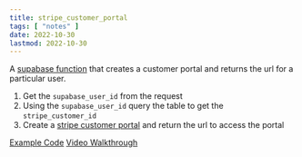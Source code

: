 ```yaml
---
title: stripe_customer_portal
tags: [ "notes" ]
date: 2022-10-30
lastmod: 2022-10-30
---
```

A [supabase function](https://supabase.com/docs/guides/functions) that creates a customer portal and returns the url for a particular user.

1. Get the `supabase_user_id` from the request
2. Using the `supabase_user_id` query the table to get the `stripe_customer_id`
3. Create a [stripe customer portal](https://stripe.com/docs/customer-management/integrate-customer-portal#webhooks) and return the url to access the portal

[Example Code](https://github.com/dijonmusters/happy-days/blob/main/supabase/functions/create-stripe-customer/index.ts)
[Video Walkthrough](https://egghead.io/lessons/next-js-allow-customer-to-manage-their-subscription-with-stripe-customer-portal)
